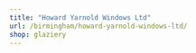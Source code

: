 ```yaml
---
title: "Howard Yarnold Windows Ltd"
url: /birmingham/howard-yarnold-windows-ltd/
shop: glaziery
---
```

